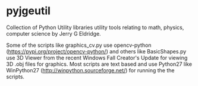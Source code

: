 # pyjgeutil
Collection of Python Utility libraries utility tools relating to math, physics, computer science by Jerry G Eldridge.

Some of the scripts like graphics_cv.py use opencv-python (https://pypi.org/project/opencv-python/) and others
like BasicShapes.py use 3D Viewer from the recent Windows Fall Creator's Update for viewing 3D .obj files for graphics.
Most scripts are text based and use Python27 like WinPython27 (http://winpython.sourceforge.net/) for running the
the scripts.
